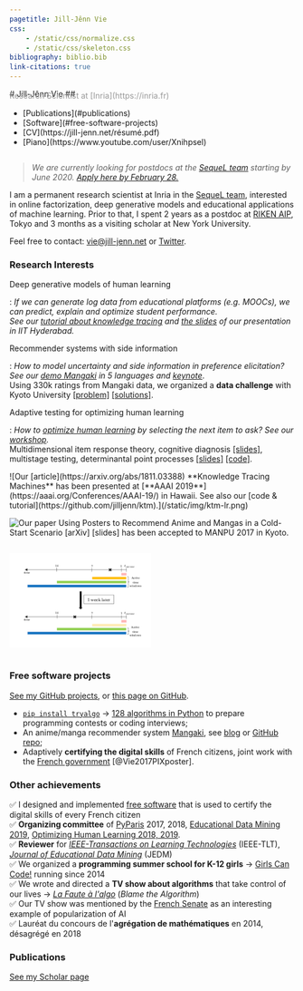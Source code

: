 ```yaml
---
pagetitle: Jill-Jênn Vie
css:
    - /static/css/normalize.css
    - /static/css/skeleton.css
bibliography: biblio.bib
link-citations: true
---
```

<div class="container">
<div style="display: flex; flex-flow: row wrap;">
<div>
# Jill-Jênn Vie
## <span style="color: #999; margin-top: -1em; display: block">Research Scientist at [Inria](https://inria.fr)</span>
</div>
<nav><ul>
<li>[Publications](#publications)</li>
<li>[Software](#free-software-projects)</li>
<li>[CV](https://jill-jenn.net/résumé.pdf)</li>
<li>[Piano](https://www.youtube.com/user/Xnihpsel)</li>
</ul></nav>
</div>

> *We are currently looking for postdocs at the [SequeL team](https://team.inria.fr/sequel/) starting by June 2020. [Apply here by February 28.](https://jobs.inria.fr/public/classic/en/offres/2020-02359)*

I am a permanent research scientist at Inria in the [SequeL team](https://team.inria.fr/sequel/), interested in online factorization, deep generative models and educational applications of machine learning. Prior to that, I spent 2 years as a postdoc at [RIKEN AIP](https://aip.riken.jp), Tokyo and 3 months as a visiting scholar at New York University.

Feel free to contact: [vie@jill-jenn.net](mailto:vie@jill-jenn.net) or [Twitter](https://twitter.com/intent/follow?screen_name=jjvie).


### Research Interests

Deep generative models of human learning

:   *If we can generate log data from educational platforms (e.g. MOOCs), we can predict, explain and optimize student performance.  
See our [tutorial about knowledge tracing](https://github.com/jilljenn/ktm) and [the slides](http://jiji.cat/bigdata/iith-jjv.pdf) of our presentation in IIT Hyderabad.*

Recommender systems with side information

:   *How to model uncertainty and side information in preference elicitation? See our [demo Mangaki](https://mangaki.fr) in 5 languages and [keynote](http://research.mangaki.fr/2018/07/15/ai-for-manga-and-anime/)*.  
Using 330k ratings from Mangaki data, we organized a **data challenge** with Kyoto University [[problem]](http://research.mangaki.fr/2017/07/18/mangaki-data-challenge-en/) [[solutions]](http://research.mangaki.fr/2017/10/08/mangaki-data-challenge-winners-en/).

Adaptive testing for optimizing human learning

:   *How to [optimize human learning](https://humanlearn.io) by selecting the next item to ask? See our [workshop](https://humanlearn.io).*  
Multidimensional item response theory, cognitive diagnosis [[slides]](http://jill-jenn.net/_static/slides/genma-bsi.pdf), multistage testing, determinantal point processes [[slides]](http://jill-jenn.net/_static/slides/iacat2017.pdf) [[code]](https://github.com/jilljenn/qna).

<div style="display: flex; flex-flow: row wrap;">
![Our [article](https://arxiv.org/abs/1811.03388) **Knowledge Tracing Machines** has been presented at [**AAAI 2019**](https://aaai.org/Conferences/AAAI-19/) in Hawaii. See also our [code & tutorial](https://github.com/jilljenn/ktm).](/static/img/ktm-lr.png)

![Our [paper](https://arxiv.org/abs/1709.01584) **Using Posters to Recommend Anime and Mangas in a Cold-Start Scenario** [[arXiv]](https://arxiv.org/abs/1709.01584) [[slides]](http://jill-jenn.net/slides/manpu2017.pdf) has been accepted to [**MANPU 2017**](http://manpu2017.imlab.jp) in Kyoto.](/static/img/balse.png)

![We received the **Best Paper Award** at [**EDM 2019**](http://educationaldatamining.org/edm2019/) for our [learning/forgetting student model **DAS3H**](https://arxiv.org/abs/1905.06873) [@Choffin2019].](/static/img/tw.png)
</div>


### Free software projects

[See my GitHub projects](https://github.com/jilljenn/), or [this page on GitHub](https://github.com/jilljenn/jilljenn.github.io/blob/master/index.md).

- [`pip install tryalgo`](https://github.com/jilljenn/tryalgo/) → [128 algorithms in Python](https://github.com/jilljenn/tryalgo) to prepare programming contests or coding interviews;
- An anime/manga recommender system [Mangaki](https://mangaki.fr/about/en), see [blog](http://research.mangaki.fr) or [GitHub repo](https://github.com/mangaki/mangaki);
- Adaptively **certifying the digital skills** of French citizens, joint work with the [French government](https://en.wikipedia.org/wiki/Ministry_of_National_Education_(France)) [@Vie2017PIXposter].


### Other achievements

✅ I designed and implemented [free software](https://github.com/1024pix/pix) that is used to certify the digital skills of every French citizen  
✅ **Organizing committee** of [PyParis](http://pyparis.org) 2017, 2018, [Educational Data Mining 2019](http://educationaldatamining.org/edm2019/), [Optimizing Human Learning 2018, 2019](https://humanlearn.io).  
✅ **Reviewer** for [*IEEE-Transactions on Learning Technologies*](https://ieeexplore.ieee.org/xpl/RecentIssue.jsp?punumber=4620076) (IEEE-TLT), [*Journal of Educational Data Mining*](https://jedm.educationaldatamining.org) (JEDM)  
✅ We organized a **programming summer school for K-12 girls** → [Girls Can Code!](https://gcc.prologin.org) running since 2014  
✅ We wrote and directed a **TV show about algorithms** that take control of our lives → [*La Faute à l'algo*](http://fautealgo.fr) (*Blame the Algorithm*)  
✅ Our TV show was mentioned by the [French Senate](http://www.senat.fr/rap/r16-464-1/r16-464-118.html#toc334) as an interesting example of popularization of AI  
✅ Lauréat du concours de l'**agrégation de mathématiques** en 2014, désagrégé en 2018


### Publications

[See my Scholar page](https://scholar.google.com/citations?hl=en&user=7oCGHIMAAAAJ)
